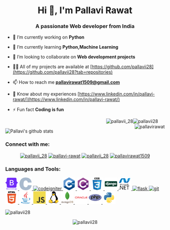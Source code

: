 <h1 align="center">Hi 👋, I'm Pallavi Rawat</h1>
<h3 align="center">A passionate Web developer from India</h3>

- 🔭 I’m currently working on **Python**

- 🌱 I’m currently learning **Python,Machine Learning**

- 👯 I’m looking to collaborate on **Web development projects**

- 👨‍💻 All of my projects are available at [https://github.com/pallavii28](https://github.com/pallavii28?tab=repositories)

- 📫 How to reach me **pallavirawat1509@gmail.com**

- 📄 Know about my experiences [https://www.linkedin.com/in/pallavi-rawat/](https://www.linkedin.com/in/pallavi-rawat/)

- ⚡ Fun fact **Coding is fun**

<p><img align="right" src="https://komarev.com/ghpvc/?username=pallavii28&label=Profile%20views&color=0e75b6&style=flat" alt="pallavii28" width="100" /><a href="https://twitter.com/pallavii_28" target="blank"><img align="right" src="https://img.shields.io/twitter/follow/pallavii_28?logo=twitter&style=flat" alt="pallavii_28" /></a></p><br>
<!-- for-the-badge -->
<a href="https://www.linkedin.com/in/pallavi-rawat/ target="blank"><img align="right" src="https://img.shields.io/badge/LinkedIn-0077B5?style=flat&logo=linkedin&logoColor=white" alt="pallavirawat" /></a>

![Pallavi's github stats](https://github-readme-stats.vercel.app/api?username=pallavii28&hide=issues&show_icons=true&theme=onedark)
<br>
<p>
<h3 align="left">Connect with me:</h3>
<p align="center">
<a href="https://twitter.com/pallavii_28" target="blank"><img align="center" src="https://cdn.jsdelivr.net/npm/simple-icons@3.0.1/icons/twitter.svg" alt="pallavii_28" height="30" width="40" /></a>
<a href="https://linkedin.com/in/pallavi-rawat/" target="blank"><img align="center" src="https://cdn.jsdelivr.net/npm/simple-icons@3.0.1/icons/linkedin.svg" alt="pallavi-rawat" height="30" width="40" /></a>
<a href="https://instagram.com/pallavii_28" target="blank"><img align="center" src="https://cdn.jsdelivr.net/npm/simple-icons@3.0.1/icons/instagram.svg" alt="pallavii_28" height="30" width="40" /></a>
<a href="https://www.hackerrank.com/pallavirawat1509" target="blank"><img align="center" src="https://cdn.jsdelivr.net/npm/simple-icons@3.0.1/icons/hackerrank.svg" alt="pallavirawat1509" height="30" width="40" /></a>
</p>

<h3 align="left">Languages and Tools:</h3>
<p align="left">  <a href="https://getbootstrap.com" target="_blank"> <img src="https://raw.githubusercontent.com/devicons/devicon/master/icons/bootstrap/bootstrap-plain-wordmark.svg" alt="bootstrap" width="40" height="40"/> </a> <a href="https://www.cprogramming.com/" target="_blank"> <img src="https://raw.githubusercontent.com/devicons/devicon/master/icons/c/c-original.svg" alt="c" width="40" height="40"/> </a> <a href="https://codeigniter.com" target="_blank"> <img src="https://cdn.worldvectorlogo.com/logos/codeigniter.svg" alt="codeigniter" width="40" height="40"/> </a> <a href="https://www.w3schools.com/cpp/" target="_blank"> <img src="https://raw.githubusercontent.com/devicons/devicon/master/icons/cplusplus/cplusplus-original.svg" alt="cplusplus" width="40" height="40"/> </a> <a href="https://www.w3schools.com/cs/" target="_blank"> <img src="https://raw.githubusercontent.com/devicons/devicon/master/icons/csharp/csharp-original.svg" alt="csharp" width="40" height="40"/> </a> <a href="https://www.w3schools.com/css/" target="_blank"> <img src="https://raw.githubusercontent.com/devicons/devicon/master/icons/css3/css3-original-wordmark.svg" alt="css3" width="40" height="40"/> </a> <a href="https://www.djangoproject.com/" target="_blank"> <img src="https://raw.githubusercontent.com/devicons/devicon/master/icons/django/django-original.svg" alt="django" width="40" height="40"/> </a> <a href="https://dotnet.microsoft.com/" target="_blank"> <img src="https://raw.githubusercontent.com/devicons/devicon/master/icons/dot-net/dot-net-original-wordmark.svg" alt="dotnet" width="40" height="40"/> </a> <a href="https://flask.palletsprojects.com/" target="_blank"> <img src="https://www.vectorlogo.zone/logos/pocoo_flask/pocoo_flask-icon.svg" alt="flask" width="40" height="40"/> </a> <a href="https://git-scm.com/" target="_blank"> <img src="https://www.vectorlogo.zone/logos/git-scm/git-scm-icon.svg" alt="git" width="40" height="40"/> </a> <a href="https://www.w3.org/html/" target="_blank"> <img src="https://raw.githubusercontent.com/devicons/devicon/master/icons/html5/html5-original-wordmark.svg" alt="html5" width="40" height="40"/> </a> <a href="https://www.java.com" target="_blank"> <img src="https://raw.githubusercontent.com/devicons/devicon/master/icons/java/java-original.svg" alt="java" width="40" height="40"/> </a> <a href="https://developer.mozilla.org/en-US/docs/Web/JavaScript" target="_blank"> <img src="https://raw.githubusercontent.com/devicons/devicon/master/icons/javascript/javascript-original.svg" alt="javascript" width="40" height="40"/> </a> <a href="https://www.linux.org/" target="_blank"> <img src="https://raw.githubusercontent.com/devicons/devicon/master/icons/linux/linux-original.svg" alt="linux" width="40" height="40"/> </a> <a href="https://www.mongodb.com/" target="_blank"> <img src="https://raw.githubusercontent.com/devicons/devicon/master/icons/mongodb/mongodb-original-wordmark.svg" alt="mongodb" width="40" height="40"/> </a> <a href="https://www.oracle.com/" target="_blank"> <img src="https://raw.githubusercontent.com/devicons/devicon/master/icons/oracle/oracle-original.svg" alt="oracle" width="40" height="40"/> </a> <a href="https://www.php.net" target="_blank"> <img src="https://raw.githubusercontent.com/devicons/devicon/master/icons/php/php-original.svg" alt="php" width="40" height="40"/> </a> <a href="https://www.python.org" target="_blank"> <img src="https://raw.githubusercontent.com/devicons/devicon/master/icons/python/python-original.svg" alt="python" width="40" height="40"/> </a> </p>



<p><img align="center" src="https://github-readme-streak-stats.herokuapp.com/?user=pallavii28&" alt="pallavii28" /></p>
<p align="center">
<img src="https://github-readme-stats.vercel.app/api/top-langs/?username=pallavii28&langs_count=7&layout=compact&theme=onedark" alt="pallavii28">

</p>

